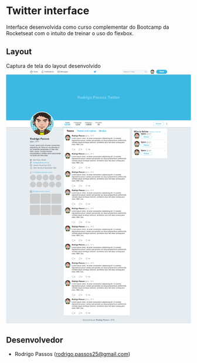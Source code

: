 # Twitter interface

Interface desenvolvida como curso complementar do Bootcamp da Rocketseat com o intuito de treinar o uso do flexbox.

## Layout

Captura de tela do layout desenvolvido
![Layout](screen.png)

## Desenvolvedor

- Rodrigo Passos (rodrigo.passos25@gmail.com)
